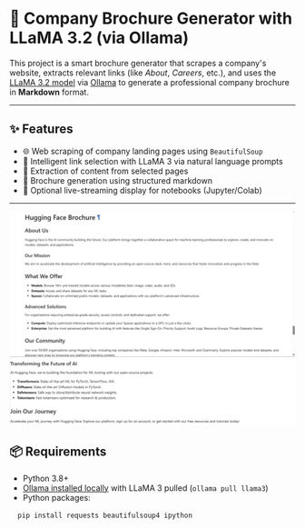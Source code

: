 
# 🧠 Company Brochure Generator with LLaMA 3.2 (via Ollama)

This project is a smart brochure generator that scrapes a company's website, extracts relevant links (like *About*, *Careers*, etc.), and uses the [LLaMA 3.2 model](https://ollama.com/library/llama3) via [Ollama](https://ollama.com/) to generate a professional company brochure in **Markdown** format.

---

## ✨ Features

- 🌐 Web scraping of company landing pages using `BeautifulSoup`
- 🔗 Intelligent link selection with LLaMA 3 via natural language prompts
- 🧾 Extraction of content from selected pages
- 📝 Brochure generation using structured markdown
- 🔄 Optional live-streaming display for notebooks (Jupyter/Colab)

---

![Brochure Demo](Company_Sales_Brochure_Generator1.png)
![Brochure Demo](Company_Sales_Brochure_Generator2.png)


## 📦 Requirements

- Python 3.8+
- [Ollama installed locally](https://ollama.com/download) with LLaMA 3 pulled (`ollama pull llama3`)
- Python packages:
```bash
  pip install requests beautifulsoup4 ipython

